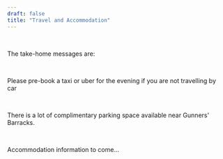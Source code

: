 ```yaml
---
draft: false
title: "Travel and Accommodation"
---
```


<!-- **Please take a look at our separate pages on <a href="/travel">travel</a> and <a href="/accommodation">accommodation</a> for advice.** -->

<br>

The take-home messages are:

<br>

Please pre-book a taxi or uber for the evening if you are not travelling by car

<br>

There is a lot of complimentary parking space available near Gunners' Barracks.

<br>

Accommodation information to come...